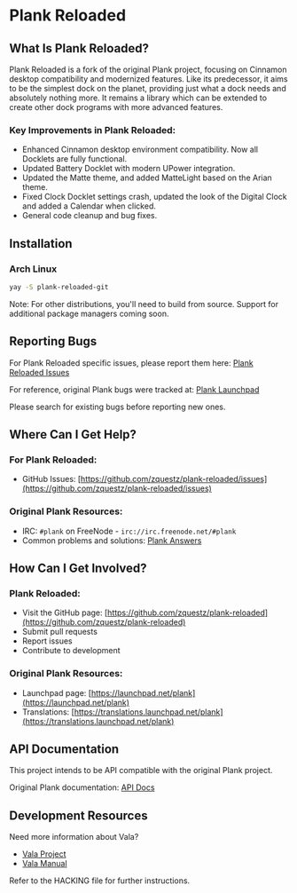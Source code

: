 # Plank Reloaded

## What Is Plank Reloaded?

Plank Reloaded is a fork of the original Plank project, focusing on Cinnamon desktop compatibility
and modernized features. Like its predecessor, it aims to be the simplest dock on the planet,
providing just what a dock needs and absolutely nothing more. It remains a library which can be
extended to create other dock programs with more advanced features.

### Key Improvements in Plank Reloaded:
* Enhanced Cinnamon desktop environment compatibility. Now all Docklets are fully functional.
* Updated Battery Docklet with modern UPower integration.
* Updated the Matte theme, and added MatteLight based on the Arian theme.
* Fixed Clock Docklet settings crash, updated the look of the Digital Clock and added a Calendar when clicked.
* General code cleanup and bug fixes.

## Installation

### Arch Linux
```bash
yay -S plank-reloaded-git
```

Note: For other distributions, you'll need to build from source. Support for additional package managers coming soon.

## Reporting Bugs

For Plank Reloaded specific issues, please report them here:
[Plank Reloaded Issues](https://github.com/zquestz/plank-reloaded/issues)

For reference, original Plank bugs were tracked at: [Plank Launchpad](https://bugs.launchpad.net/plank)

Please search for existing bugs before reporting new ones.

## Where Can I Get Help?

### For Plank Reloaded:
* GitHub Issues: [https://github.com/zquestz/plank-reloaded/issues](https://github.com/zquestz/plank-reloaded/issues)

### Original Plank Resources:
* IRC: `#plank` on FreeNode - `irc://irc.freenode.net/#plank`
* Common problems and solutions: [Plank Answers](https://answers.launchpad.net/plank)

## How Can I Get Involved?

### Plank Reloaded:
* Visit the GitHub page: [https://github.com/zquestz/plank-reloaded](https://github.com/zquestz/plank-reloaded)
* Submit pull requests
* Report issues
* Contribute to development

### Original Plank Resources:
* Launchpad page: [https://launchpad.net/plank](https://launchpad.net/plank)
* Translations: [https://translations.launchpad.net/plank](https://translations.launchpad.net/plank)

## API Documentation

This project intends to be API compatible with the original Plank project.

Original Plank documentation: [API Docs](http://people.ubuntu.com/~ricotz/docs/vala-doc/plank/index.htm)

## Development Resources

Need more information about Vala?

* [Vala Project](https://wiki.gnome.org/Projects/Vala)
* [Vala Manual](https://wiki.gnome.org/Projects/Vala/Manual)

Refer to the HACKING file for further instructions.
